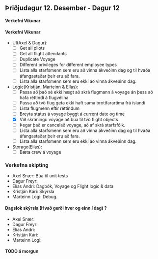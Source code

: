 ## Þriðjudagur 12. Desember - Dagur 12

#### Verkefni Vikunar
#### Verkefni Vikunar
- UI(Axel & Dagur):
  - [ ] Get all pilots
  - [ ] Get all flight attendants
  - [ ] Duplicate Voyage
  - [ ] Different privileges for different employee types
  - [ ] Lista alla starfsmenn sem eru að vinna ákveðinn dag og til hvaða áfangastaðar þeir eru að fara.
  - [ ] Lista alla starfsmenn sem eru ekki að vinna ákveðinn dag.

- Logic(Kristján, Marteinn & Elías):
  - [ ] Passa að það sé ekki hægt að skrá flugmann á voyage án þess að hafa réttindi á flugvélina
  - [ ] Passa að tvö flug geta ekki haft sama brottfarartíma frá íslandi
  - [ ] Lista flugmenn eftir réttindum
  - [ ] Breyta status á voyage byggt á current date og time
  - [X] Við skráningu voyage að búa til tvö flight objects
  - [ ] Þegar það er cancelað voyage, að af skrá starfsfólk.
  - [ ] Lista alla starfsmenn sem eru að vinna ákveðinn dag og til hvaða áfangastaðar þeir eru að fara.
  - [ ] Lista alla starfsmenn sem eru ekki að vinna ákveðinn dag.

- Storage(Elías):
  - [ ] Bæta crew á voyage

### Verkefna skipting
- Axel Snær: Búa til unit tests
- Dagur Freyr: 
- Elías Andri: Dagbók, Voyage og Flight logic & data
- Kristján Kári: Skýrsla
- Marteinn Logi: Debug.

#### Dagslok skýrsla (Hvað gerði hver og einn í dag) ?

- Axel Snær: 
- Dagur Freyr: 
- Elías Andri: 
- Kristján Kári: 
- Marteinn Logi: 

#### TODO á morgun
